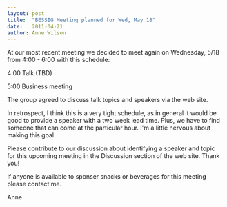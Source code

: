 ```yaml
---
layout: post
title:  "BESSIG Meeting planned for Wed, May 18"
date:   2011-04-21
author: Anne Wilson
---
```

At our most recent meeting we decided to meet again on Wednesday, 5/18 from 4:00 - 6:00 with this schedule:

4:00 Talk (TBD)

5:00 Business meeting

The group agreed to discuss talk topics and speakers via the web site. 

In retrospect, I think this is a very tight schedule, as in general it would be good to provide a speaker with a two week lead time.  Plus, we have to find someone that can come at the particular hour.  I'm a little nervous about making this goal.

Please contribute to our discussion about identifying a speaker and topic for this upcoming meeting in the Discussion section of the web site.   Thank you!

If anyone is available to sponser snacks or beverages for this meeting please contact me.

Anne
